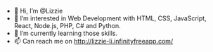 - 👋 Hi, I’m @Lizzie
- 👀 I’m interested in Web Development with HTML, CSS, JavaScript, React, Node.js, PHP, C# and Python.
- 🌱 I’m currently learning those skills.
- 📫 Can reach me on http://lizzie-li.infinityfreeapp.com/

<!---
Lizzie2021/Lizzie2021 is a ✨ special ✨ repository because its `README.md` (this file) appears on your GitHub profile.
You can click the Preview link to take a look at your changes.
--->
